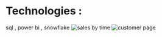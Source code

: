 # Technologies : 
 sql ,
 power bi ,
 snowflake
![sales by time](https://github.com/user-attachments/assets/f77aa722-15a3-4037-bbee-33c7a6ddc529)
![customer page](https://github.com/user-attachments/assets/f99ca19a-0919-4f4b-a738-ed93359db041)
